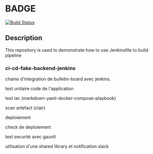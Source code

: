 # BADGE

[![Build Status](http://ec2-184-73-168-18.compute-1.amazonaws.com/buildStatus/icon?job=bulletin-board-ops-preprod)](http://ec2-184-73-168-18.compute-1.amazonaws.com/job/bulletin-board-ops-preprod/)

## Description

This repository is used to demonstrate how to use Jenkinsfile to build pipeline

### ci-cd-fake-backend-jenkins

chaine d'integration de bulletin-board avec jenkins.

test unitaire code de l'application

test iac (markdown-yaml-docker-compose-playbook)

scan artefact (clair)

deploiement

check de deploiement

test securité avec gauntl

utilisation d'une shared library et notification slack


